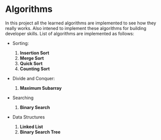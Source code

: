 # Algorithms
In this project all the learned algorithms are implemented to see how they really works. Also intened to implement these algorithms for building developer skills. List of algorithms are implemented as follows:
 - Sorting:
    1. **Insertion Sort**
    2. **Merge Sort**
    3. **Quick Sort**
    4. **Counting Sort**
 
 - Divide and Conquer:
   1. **Maximum Subarray**
   
 - Searching
   1. **Binary Search**
   
 - Data Structures
    
    1. **Linked List**
    2. **Binary Search Tree**

